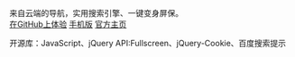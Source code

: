 来自云端的导航，实用搜索引擎、一键变身屏保。
<br>
<a href="http://sherryme.github.io/Desk/">在GitHub上体验</a>
<a href="http://blog.cool.st/h4-" target="_blank">手机版</a>
<a href="http://www.sherry.cf/desk">官方主页</a>



开源库：JavaScript、jQuery
API:Fullscreen、jQuery-Cookie、百度搜索提示
